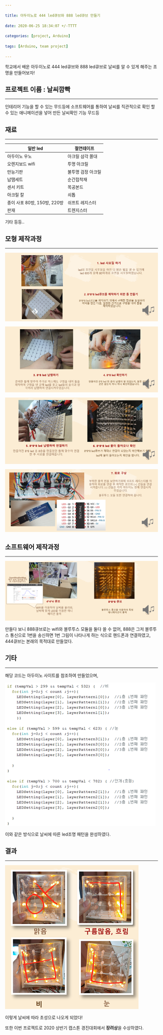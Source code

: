 ```yaml
---

title: 아두이노로 444 led큐브와 888 led큐브 만들기

date: 2020-06-25 18:34:07 +/-TTTT

categories: [project, Arduino]

tags: [Arduino, team project] 

---
```





학교에서 배운 아두이노로 444 led큐브와 888 led큐브로 날씨를 알 수 있게 해주는 조명을 만들어보자!



## 프로젝트 이름 : 날씨깜빡
---

인테리어 기능을 할 수 있는 무드등에 소프트웨어를 통하여 날씨를 직관적으로 확인 할 수 있는 애니메이션을 넣어 만든 날씨확인 기능 무드등






## 재료
---

| 일반 led                     | 절연테이프         |
| ---------------------------- | ------------------ |
| 아두이노 우노                | 아크릴 삼각 쫄대   |
| 오렌지보드 wifi              | 투명 아크릴        |
| 만능기판                     | 불투명 검정 아크릴 |
| 납땜세트                     | 순간접착재         |
| 센서 키트                    | 목공본드           |
| 아크릴 칼                    | 쇠톱               |
| 종이 사포 80방, 150방, 220방 | 쉬프트 레지스터    |
| 판재                         | 트렌지스터         |

기타 등등..







 ## 모형 제작과정
 ---

![ad_1](/assets/poastimg/ad_1.PNG)

![ad_2](/assets/poastimg/ad_2.PNG)

![ad_3](/assets/poastimg/ad_3.PNG)

![ad_4](/assets/poastimg/ad_4.PNG)











 ## 소프트웨어 제작과정
 ---

![ad_5](/assets/poastimg/ad_5.PNG)





만들다 보니 888큐브로는 wifi와 블루투스 모듈을 둘다 쓸 수 없어, 888은 그저 블루투스 통신으로 1번을 송신하면 1번 그림이 나타나게 하는 식으로 핸드폰과 연결하였고, 444큐브는 본래의 목적대로 만들었다.










##  기타
---
해당 코드는 아두이노 사이트를 참조하여 만들었으며,

![ad_5_1](/assets/poastimg/ad_5_1.PNG)



이와 같은 방식으로 날씨에 따른 led조명 패턴을 완성하였다.









##  결과
---

![ad_6](/assets/poastimg/ad_6.PNG)



이렇게 날씨에 따라 초성으로 나오게 되었다!

또한 이번 프로젝트로 2020 상반기 캡스톤 경진대회에서 **장려상**을 수상하였다.



